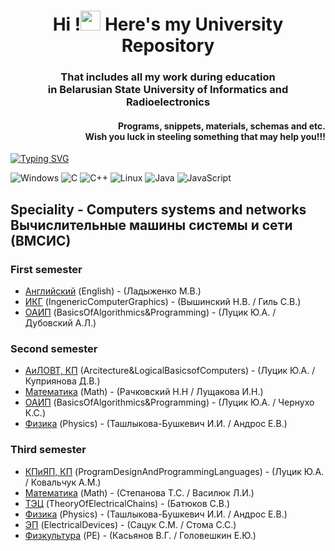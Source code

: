<h1 align="center"> Hi !<img src="https://github.com/blackcater/blackcater/raw/main/images/Hi.gif" height="32"/> Here's my University Repository </h1>
<h3 align="center">That includes all my work during education <br> in Belarusian State University of Informatics and Radioelectronics</h3>
<h4 align="right"> Programs, snippets, materials, schemas and etc. <br>
 Wish you luck in steeling something that may help you!!!</h4>

[![Typing SVG](https://readme-typing-svg.herokuapp.com?color=%2356ACF7&lines=BSUIR+repository+2019+-+2024)](https://git.io/typing-svg)

![Windows](https://img.shields.io/badge/Windows-0078D6?style=for-the-badge&logo=windows&logoColor=white) ![C](https://img.shields.io/badge/c-%2300599C.svg?style=for-the-badge&logo=c&logoColor=white) ![C++](https://img.shields.io/badge/c++-%2300599C.svg?style=for-the-badge&logo=c%2B%2B&logoColor=white) ![Linux](https://img.shields.io/badge/Linux-FCC624?style=for-the-badge&logo=linux&logoColor=black) ![Java](https://img.shields.io/badge/java-%23ED8B00.svg?style=for-the-badge&logo=java&logoColor=white)  ![JavaScript](https://img.shields.io/badge/javascript-%23323330.svg?style=for-the-badge&logo=javascript&logoColor=%23F7DF1E) 

## Speciality - Computers systems and networks <br> Вычислительные машины системы и сети (ВМСИС)

### First semester
<div>
<ul> 
 <li><a href="term1/АНГЛ_English">Английский</a> (English) - (Ладыженко М.В.)</li>
 <li><a href="term1/ИКГ_IngenericComputerGraphics">ИКГ</a> (IngenericComputerGraphics) - (Вышинский Н.В. / Гиль С.В.)</li>
 <li><a href="term1/ОАИП_BasicsOfAlgorithmics&Programming">ОАИП</a> (BasicsOfAlgorithmics&Programming) - (Луцик Ю.А. / Дубовский А.Л.)</li>
</ul>
</div>

### Second semester
<div>
<ul> 
 <li><a href="term2/АиЛОВТ_Аrcitecture&LogicalBasicsоfComputers">АиЛОВТ, КП</a> (Аrcitecture&LogicalBasicsоfComputers) - (Луцик Ю.А. / Куприянова Д.В.)</li>
 <li><a href="term2/МАТЕМ_Mathematics">Математика</a> (Math) - (Рачковский Н.Н / Лущакова И.Н.)</li>
 <li><a href="term2/ОАИП2_BasicsOfAlgorithmics&Programming2">ОАИП</a> (BasicsOfAlgorithmics&Programming) - (Луцик Ю.А. / Чернухо К.С.)</li>
 <li><a href="term2/ФИЗИКА_Physics">Физика</a> (Physics) - (Ташлыкова-Бушкевич И.И. / Андрос Е.В.)</li>
</ul>
</div>

### Third semester
<div>
<ul> 
 <li><a href="term3/КПИЯП_ProgramDesignAndProgrammingLanguages">КПиЯП, КП</a> (ProgramDesignAndProgrammingLanguages) - (Луцик Ю.А. / Ковальчук А.М.)</li>
 <li><a href="term3/МАТЕМ_Mathematics">Математика</a> (Math) - (Степанова Т.С. / Василюк Л.И.)</li>
 <li><a href="term3/ТЭЦ_TheoryOfElectricalChains">ТЭЦ</a> (TheoryOfElectricalChains) - (Батюков С.В.)</li>
 <li><a href="term3/ФИЗИКА_Physics">Физика</a> (Physics) - (Ташлыкова-Бушкевич И.И. / Андрос Е.В.)</li>
 <li><a href="term3/ЭП_ElectricalDevices">ЭП</a> (ElectricalDevices) - (Сацук С.М. / Стома С.С.)</li>
 <li><a href="term3/ФИЗКЛЬТ_PE">Физкультура</a> (PE) - (Касьянов В.Г. / Головешкин Е.Ю.)</li>
</ul>
</div>





